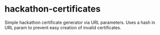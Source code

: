 # hackathon-certificates
Simple hackathon certificate generator via URL parameters. Uses a hash in URL param to prevent easy creation of invalid certificates.
